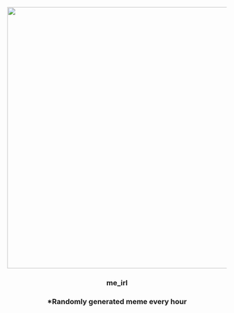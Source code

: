 <p align="center">
        <img src="https://i.redd.it/11odruer0y791.jpg" width="600" height="600">
        </p>
        <h3 align="center">me_irl</h3>
        <h3 align="center">*Randomly generated meme every hour</h3>
    
